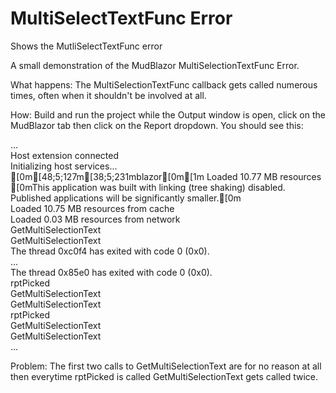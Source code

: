 # MultiSelectTextFunc Error
Shows the MutliSelectTextFunc error

A small demonstration of the MudBlazor MultiSelectionTextFunc Error.

What happens:  The MultiSelectionTextFunc callback gets called numerous times, often when it shouldn't be involved at all.

How:  Build and run the project while the Output window is open, click on the MudBlazor tab then click on the Report dropdown.  You should see this:<br>
<div>
  ...<br>
Host extension connected<br>
Initializing host services...<br>
[0m[48;5;127m[38;5;231mblazor[0m[1m Loaded 10.77 MB resources<br>
[0mThis application was built with linking (tree shaking) disabled. Published applications will be significantly smaller.[0m<br>
Loaded 10.75 MB resources from cache<br>
Loaded 0.03 MB resources from network<br>
GetMultiSelectionText<br>
GetMultiSelectionText<br>
The thread 0xc0f4 has exited with code 0 (0x0).<br>
...<br>
The thread 0x85e0 has exited with code 0 (0x0).<br>
rptPicked<br>
GetMultiSelectionText<br>
GetMultiSelectionText<br>
rptPicked<br>
GetMultiSelectionText<br>
GetMultiSelectionText<br>
...<br>
</div>

Problem:  The first two calls to GetMultiSelectionText are for no reason at all then everytime rptPicked is called GetMultiSelectionText gets called twice.
